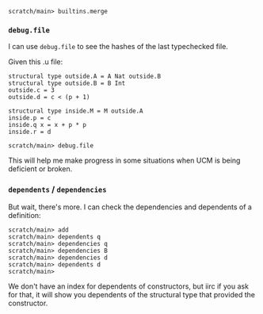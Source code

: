 ```ucm:hide
scratch/main> builtins.merge
```

### `debug.file`
I can use `debug.file` to see the hashes of the last typechecked file.

Given this .u file:
```unison:hide
structural type outside.A = A Nat outside.B
structural type outside.B = B Int
outside.c = 3
outside.d = c < (p + 1)

structural type inside.M = M outside.A
inside.p = c
inside.q x = x + p * p
inside.r = d
```
```ucm
scratch/main> debug.file
```

This will help me make progress in some situations when UCM is being deficient or broken.

### `dependents` / `dependencies`
But wait, there's more.  I can check the dependencies and dependents of a definition:
```ucm
scratch/main> add
scratch/main> dependents q
scratch/main> dependencies q
scratch/main> dependencies B
scratch/main> dependencies d
scratch/main> dependents d
scratch/main>
```

We don't have an index for dependents of constructors, but iirc if you ask for that, it will show you dependents of the structural type that provided the constructor.
